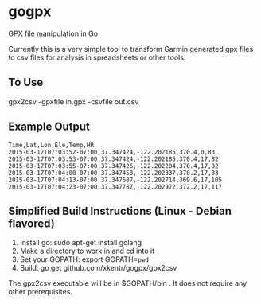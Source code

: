 # gogpx
GPX file manipulation in Go

Currently this is a very simple tool to transform Garmin generated gpx files to csv files for analysis in
spreadsheets or other tools.

## To Use

gpx2csv -gpxfile in.gpx -csvfile out.csv

## Example Output
```
Time,Lat,Lon,Ele,Temp,HR
2015-03-17T07:03:52-07:00,37.347424,-122.202185,370.4,0,83
2015-03-17T07:03:53-07:00,37.347424,-122.202185,370.4,17,82
2015-03-17T07:03:55-07:00,37.347426,-122.202204,370.4,17,82
2015-03-17T07:04:00-07:00,37.347458,-122.202337,370.2,17,83
2015-03-17T07:04:13-07:00,37.347687,-122.202714,369.6,17,105
2015-03-17T07:04:23-07:00,37.347787,-122.202972,372.2,17,117
```

## Simplified Build Instructions (Linux - Debian flavored)
1. Install go: sudo apt-get install golang
2. Make a directory to work in and cd into it
3. Set your GOPATH: export GOPATH=`pwd`
4. Build: go get github.com/xkentr/gogpx/gpx2csv

The gpx2csv executable will be in $GOPATH/bin . It does not require any other prerequisites.
